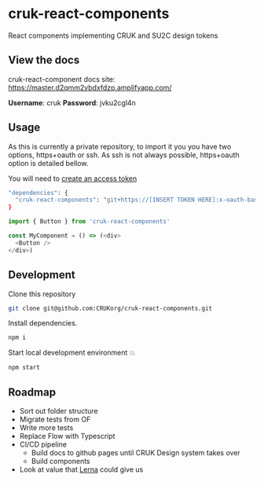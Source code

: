 # cruk-react-components

React components implementing CRUK and SU2C design tokens

## View the docs

cruk-react-component docs site: https://master.d2qmm2ybdxfdzp.amplifyapp.com/

**Username**: cruk **Password**: jvku2cgl4n

## Usage

As this is currently a private repository, to import it you you have two options, https+oauth or ssh. As ssh is not always possible, https+oauth option is detailed bellow.

You will need to [create an access token](https://help.github.com/en/github/authenticating-to-github/creating-a-personal-access-token-for-the-command-line)



```sh
"dependencies": {
  "cruk-react-components": "git+https://[INSERT TOKEN HERE]:x-oauth-basic@github.com/CRUKorg/cruk-react-components.git"
}
```

```js
import { Button } from 'cruk-react-components'

const MyComponent = () => (<div>
  <Button />
</div>)
```

## Development

Clone this repository
```sh
git clone git@github.com:CRUKorg/cruk-react-components.git
```

Install dependencies.
```sh
npm i
```

Start local development environment 💥
```sh
npm start
```

## Roadmap

* Sort out folder structure
* Migrate tests from OF
* Write more tests
* Replace Flow with Typescript
* CI/CD pipeline
  * Build docs to github pages until CRUK Design system takes over
  * Build components
* Look at value that [Lerna](https://lerna.js.org/) could give us
